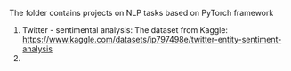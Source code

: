 The folder contains projects on NLP tasks based on PyTorch framework
1) Twitter - sentimental analysis: The dataset from Kaggle: https://www.kaggle.com/datasets/jp797498e/twitter-entity-sentiment-analysis
2) 
